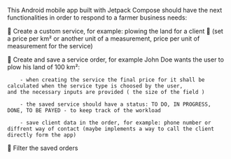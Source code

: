 This Android mobile app built with Jetpack Compose should have the next functionalities in order to respond to a farmer business needs: 

🛞 Create a custom service, for example: plowing the land for a client 🚜 (set a price per km² or another unit of a measurement, price per unit of measurement for the service)

🛞 Create and save a service order, for example John Doe wants the user to plow his land of 100 km²:

        - when creating the service the final price for it shall be calculated when the service type is choosed by the user,
    and the necessary inputs are provided ( the size of the field )
    
        - the saved service should have a status: TO DO, IN PROGRESS, DONE, TO BE PAYED - to keep track of the workload
        
        - save client data in the order, for example: phone number or diffrent way of contact (maybe implements a way to call the client directly form the app)
    
🛞 Filter the saved orders 
